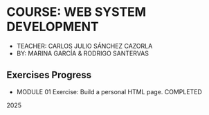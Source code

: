 # COURSE: WEB SYSTEM DEVELOPMENT

- TEACHER: CARLOS JULIO SÁNCHEZ CAZORLA
- BY: MARINA GARCÍA & RODRIGO SANTERVAS

## Exercises Progress
- MODULE 01 Exercise: Build a personal HTML page. COMPLETED

2025
